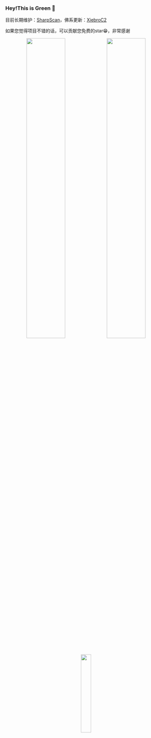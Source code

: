 


### Hey!This is Green 👋

目前长期维护：[SharpScan](https://github.com/INotGreen/SharpScan)，佛系更新：[XiebroC2](https://github.com/INotGreen/XiebroC2)

如果您觉得项目不错的话，可以贡献您免费的star😁，非常感谢

<p align="center">
  <img width="49%" src="https://github-stats-alpha.vercel.app/api?username=INotGreen&cc=1f1b24&tc=f39c12&ic=c0392b&bc=ecf0f1&locale=cn"  />
  <img width="49%" src="https://github-readme-streak-stats.herokuapp.com/?user=INotGreen&theme=radical"  />
</p>
<p align="center">
  <img width="25%" src="https://profile-counter.glitch.me/INotGreen/count.svg"  />
</p>











